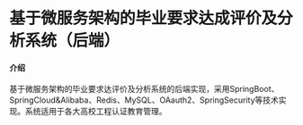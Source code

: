 # 基于微服务架构的毕业要求达成评价及分析系统（后端）

#### 介绍
基于微服务架构的毕业要求达评价及分析系统的后端实现，采用SpringBoot、SpringCloud&Alibaba、Redis、MySQL、OAauth2、SpringSecurity等技术实现。系统适用于各大高校工程认证教育管理。


